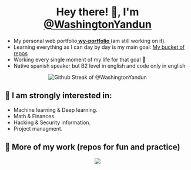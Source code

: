 <h1 align="center" > Hey there! 👋, I'm <a href="https://washingtonyandun.github.io/wy-portfolio/"> @WashingtonYandun </a></h1>
    
<p>
    <ul>
        <li> My personal web portfolio<b><a href="https://washingtonyandun.github.io/wy-portfolio/" > wy-portfolio </a></b> (am still working on it). </li>
        <li> Learning everything as I can day by day is my main goal: <a href="https://github.com/WMYM-Experimental">My bucket of repos</a></li>
        <li> Working every single moment of my life for that goal 🌱 </li>
        <li> Native spanish speaker but B2 level in english and code only in english </li>
    </ul>
</p>

<p align="center">
  <img alt="Github Streak of @WashingtonYandun" src="http://github-readme-streak-stats.herokuapp.com?user=WashingtonYandun&theme=react&hide_border=true&date_format=M%20j%5B%2C%20Y%5D&stroke=5AA5E7&fire=5AA5E7&currStreakNum=5AA5E7&border=5AA5E7&sideNums=5AA5E7&sideLabels=5AA5E7&ring=5AA5E7&currStreakLabel=5AA5E7"/>
</p>
    
<h2> 👀 I am strongly interested in: </h2>
<p>
    <ul>
        <li> Machine learning & Deep learning. </li>
        <li> Math & Finances. </li>
        <li> Hacking & Security information. </li>
        <li> Project managment. </li>
    </ul>
</p>

<h2> 🌱 More of my work (repos for fun and practice) </h2>
<p align="center">
    <a href="https://github.com/WMYM-Experimental"><image src="https://readme-typing-svg.herokuapp.com?font=Roboto&size=20&color=5AA5E7&center=true&width=410&height=45&lines=WMYM+-+Experimental."></a>
</p>
